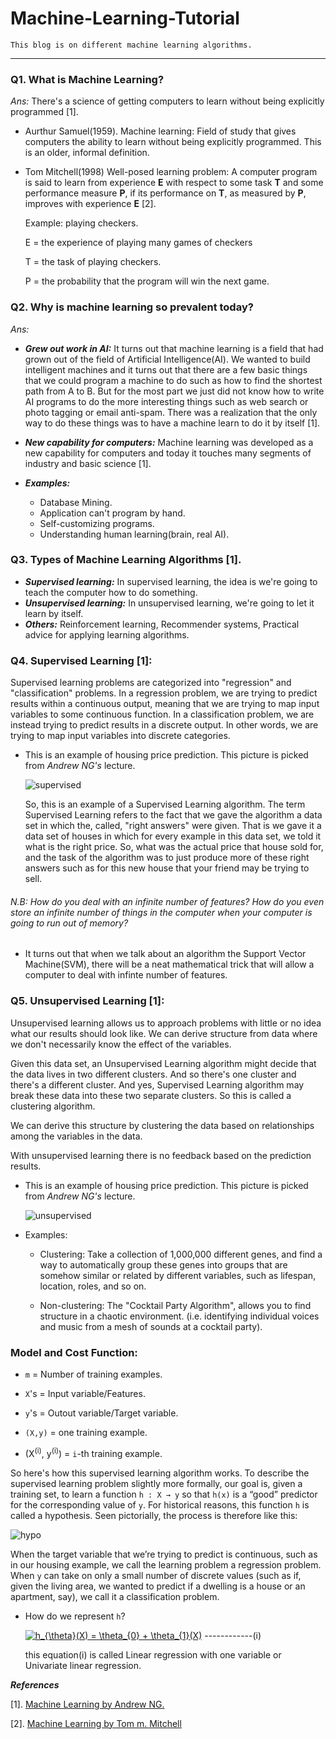 # Machine-Learning-Tutorial

    This blog is on different machine learning algorithms.
 ------------

### Q1. What is Machine Learning?

   *Ans:* There's a science of getting computers to learn without being explicitly programmed [1].  
   
   * Aurthur Samuel(1959). Machine learning: Field of study that gives computers the ability to learn without being explicitly programmed. This is an older, informal definition.
   
   * Tom Mitchell(1998) Well-posed learning problem: A computer program is said to learn from experience **E** with respect to some task **T** and some performance measure **P**, if its performance on **T**, as measured by **P**, improves with experience **E** [2].
   
     Example: playing checkers.
   
     E = the experience of playing many games of checkers

     T = the task of playing checkers.

     P = the probability that the program will win the next game.

 
### Q2. Why is machine learning so prevalent today?

   *Ans:* 
    
   * ***Grew out work in AI:*** It turns out that machine learning is a field that had grown out of the field of Artificial Intelligence(AI). We wanted to build intelligent machines and it turns out that there are a few basic things that we could program a machine to do such as how to find the shortest path from A to B. But for the most part we just did not know how to write AI programs to do the more interesting things such as web search or photo tagging or email anti-spam. There was a realization that the only way to do these things was to have a machine learn to do it by itself [1].
   
   * ***New capability for computers:*** Machine learning was developed as a new capability for computers and today it touches many segments of industry and basic science [1].
   
   * ***Examples:***
     * Database Mining.
     * Application can't program by hand.
     * Self-customizing programs.
     * Understanding human learning(brain, real AI).
     
     
 ### Q3. Types of Machine Learning Algorithms [1].
    
   * ***Supervised learning:*** In supervised learning, the idea is we're going to teach the computer how to do something.
   * ***Unsupervised learning:*** In unsupervised learning, we're going to let it learn by itself. 
   * ***Others:*** Reinforcement learning, Recommender systems, Practical advice for applying learning algorithms.
   
    
 ### Q4. Supervised Learning [1]: 
  Supervised learning problems are categorized into "regression" and "classification" problems. In a regression problem, we are trying to predict results within a continuous output, meaning that we are trying to map input variables to some continuous function. In a classification problem, we are instead trying to predict results in a discrete output. In other words, we are trying to map input variables into discrete categories.
    
   * This is an example of housing price prediction. This picture is picked from *Andrew NG's* lecture.
   
      ![supervised](https://user-images.githubusercontent.com/15044221/52883642-e85fee80-3195-11e9-91de-ed8baeba9280.png)
      
      So, this is an example of a Supervised Learning algorithm. The term Supervised Learning refers to the fact that we gave the algorithm a data set in which the, called, "right answers" were given. That is we gave it a data set of houses in which for every example in this data set, we told it what is the right price. So, what was the actual price that house sold for, and the task of the algorithm was to just produce more of these right answers such as for this new house that your friend may be trying to sell.
      
 ###### N.B: How do you deal with an infinite number of features? How do you even store an infinite number of things in the computer when your computer is going to run out of memory?
    
   * It turns out that when we talk about an algorithm the Support Vector Machine(SVM), there will be a neat mathematical trick that will allow a computer to deal with infinte number of features. 
   
   
 ### Q5. Unsupervised Learning [1]: 
  Unsupervised learning allows us to approach problems with little or no idea what our results should look like. We can derive structure from data where we don't necessarily know the effect of the variables.
  
  Given this data set, an Unsupervised Learning algorithm might decide that the data lives in two different clusters. And so there's one cluster and there's a different cluster. And yes, Supervised Learning algorithm may break these data into these two separate clusters. So this is called a clustering algorithm.

  We can derive this structure by clustering the data based on relationships among the variables in the data.

  With unsupervised learning there is no feedback based on the prediction results.
  
   * This is an example of housing price prediction. This picture is picked from *Andrew NG's* lecture.
      
       ![unsupervised](https://user-images.githubusercontent.com/15044221/52896119-7ca97000-31ed-11e9-949e-8ef4b60fa0ad.png)
       
   * Examples:
   
       * Clustering: Take a collection of 1,000,000 different genes, and find a way to automatically group these genes into groups that are somehow similar or related by different variables, such as lifespan, location, roles, and so on.

       * Non-clustering: The "Cocktail Party Algorithm", allows you to find structure in a chaotic environment. (i.e. identifying individual voices and music from a mesh of sounds at a cocktail party).
      
      
 ### Model and Cost Function:
 
   * `m` = Number of training examples.
   
   * `X`'s = Input variable/Features.
   
   * `y`'s = Outout variable/Target variable.
   
   * `(X,y)` = one training example.
   
   * (X<sup>(i)</sup>, y<sup>(i)</sup>) = `i`-th training example.
   
  So here's how this supervised learning algorithm works. To describe the supervised learning problem slightly more formally, our goal is, given a training set, to learn a function `h : X → y` so that `h(x)` is a “good” predictor for the corresponding value of `y`. For historical reasons, this function `h` is called a hypothesis. Seen pictorially, the process is therefore like this:
  
   ![hypo](https://user-images.githubusercontent.com/15044221/52900513-ed1db480-3220-11e9-9b11-a0f96a5a7854.png)
   
 When the target variable that we’re trying to predict is continuous, such as in our housing example, we call the learning problem a regression problem. When `y` can take on only a small number of discrete values (such as if, given the living area, we wanted to predict if a dwelling is a house or an apartment, say), we call it a classification problem.
 
   * How do we represent `h`?
       
        <a href="https://www.codecogs.com/eqnedit.php?latex=h_{\theta}(X)&space;=&space;\theta_{0}&space;&plus;&space;\theta_{1}(X)" target="_blank"><img src="https://latex.codecogs.com/gif.latex?h_{\theta}(X)&space;=&space;\theta_{0}&space;&plus;&space;\theta_{1}(X)" title="h_{\theta}(X) = \theta_{0} + \theta_{1}(X)" /></a>                ------------(i)
        
        this equation(i) is called Linear regression with one variable or Univariate linear regression.
        
        
        
      
         
        

***References***

  [1]. [Machine Learning by Andrew NG.](https://www.coursera.org/learn/machine-learning/home/welcome)
  
  [2]. [Machine Learning by Tom m. Mitchell]()
